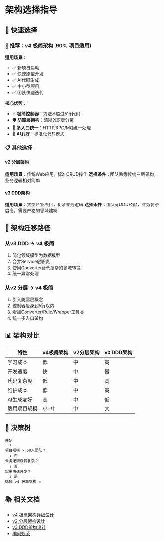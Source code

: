 # 架构选择指导

## 🎯 快速选择

### 🚀 **推荐：v4 极简架构** (90% 项目适用)

**适用场景**：
- ✅ 新项目启动
- ✅ 快速原型开发
- ✅ AI代码生成
- ✅ 中小型项目
- ✅ 团队快速迭代

**核心优势**：
- 🔥 **极简控制器**：方法不超过5行代码
- 🛡️ **防腐层架构**：清晰的职责分离
- 🔄 **多入口统一**：HTTP/RPC/MQ统一处理
- 🤖 **AI友好**：标准化代码模式

### 📋 其他选择

#### v2 分层架构
**适用场景**：传统Web应用，标准CRUD操作
**选择条件**：团队熟悉传统三层架构，业务逻辑相对简单

#### v3 DDD架构
**适用场景**：大型企业项目，复杂业务逻辑
**选择条件**：团队有DDD经验，业务复杂度高，需要严格的领域建模

## 🔄 架构迁移路径

### 从v3 DDD → v4 极简
1. 简化领域模型为数据模型
2. 合并Service层职责
3. 使用Converter替代复杂的领域转换
4. 统一异常处理

### 从v2 分层 → v4 极简
1. 引入防腐层概念
2. 控制器瘦身到5行以内
3. 增加Converter/Rule/Wrapper工具类
4. 统一多入口架构

## 📊 架构对比

| 特性 | v4极简架构 | v2分层架构 | v3 DDD架构 |
|------|------------|------------|------------|
| 学习成本 | 低 | 中 | 高 |
| 开发速度 | 快 | 中 | 慢 |
| 代码复杂度 | 低 | 中 | 高 |
| 维护成本 | 低 | 中 | 高 |
| AI生成友好 | 高 | 中 | 低 |
| 适用项目规模 | 小-中 | 中 | 大 |

## 🎯 决策树

```
开始
  ↓
项目规模 > 50人团队？
  ↓ 否
业务逻辑极其复杂？
  ↓ 否
需要快速开发？
  ↓ 是
选择 v4 极简架构 ⭐
```

## 📚 相关文档

- [v4 极简架构详细设计](./v4_simplified.md)
- [v2 分层架构设计](./v2.md)
- [v3 DDD架构设计](./v3_ddd.md)
- [编码规范](../standards/coding.md)